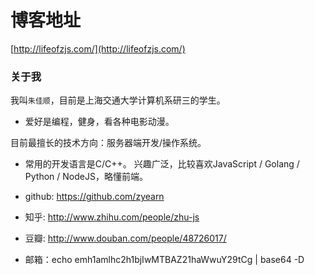 # 博客地址
[http://lifeofzjs.com/](http://lifeofzjs.com/)


### 关于我

我叫`朱佳顺`，目前是上海交通大学计算机系研三的学生。

* 爱好是编程，健身，看各种电影动漫。


目前最擅长的技术方向：服务器端开发/操作系统。

* 常用的开发语言是C/C++。 兴趣广泛，比较喜欢JavaScript / Golang / Python / NodeJS，略懂前端。

* github: https://github.com/zyearn

* 知乎: http://www.zhihu.com/people/zhu-js

* 豆瓣: http://www.douban.com/people/48726017/

* 邮箱：echo emh1amlhc2h1bjIwMTBAZ21haWwuY29tCg | base64 -D